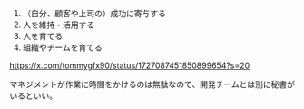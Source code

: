 1. （自分、顧客や上司の）成功に寄与する
2. 人を維持・活用する
3. 人を育てる
4. 組織やチームを育てる

https://x.com/tommygfx90/status/1727087451850899654?s=20

マネジメントが作業に時間をかけるのは無駄なので、開発チームとは別に秘書がいるといい。
